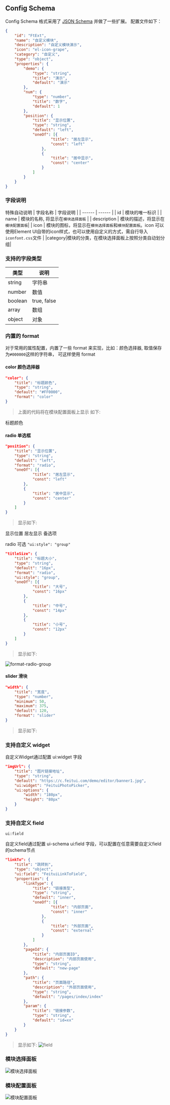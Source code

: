 ## Config Schema
Config Schema 格式采用了 [JSON Schema](https://json-schema.org/) 并做了一些扩展。 配置文件如下：
```json
{
    "id": "FtExt",
    "name": "自定义模块",
    "description": "自定义模块演示",
    "icon": "el-icon-grape",
    "category": "自定义",
    "type": "object",
    "properties": {
        "demo": {
            "type": "string",
            "title": "演示",
            "default": "演示"
        },
        "num": {
            "type": "number",
            "title": "数字",
            "default": 1
        },
        "position": {
        	"title": "显示位置",
        	"type": "string",
        	"default": "left",
        	"oneOf": [{
        			"title": "居左显示",
        			"const": "left"
        		},
        		{
        			"title": "居中显示",
        			"const": "center"
        		}
        	]
        }
    }
}
```

### 字段说明
特殊自动说明
| 字段名称 | 字段说明 |
| ------ | ------ |
| id | 模块的唯一标识 |
| name | 模块的名称, 将显示在`模块选择面板` |
| description | 模块的描述，将显示在`模块配置面板`|
| icon | 模块的图标，将显示在`模块选择面板`和`模块配置面板`。icon 可以使用Element UI自带的icon样式，也可以使用自定义的方式，需自行导入`iconfont.css`文件 |
|category|模块的分类，在模块选择面板上按照分类自动划分组|


### 支持的字段类型
|类型|说明|
| ------ | ------ |
|string|字符串|
|number|数值|
|boolean|true, false|
|array|数组|
|object|对象|

### 内置的 format
对于常用的属性配置，内置了一些 format 来实现，比如：颜色选择器, 取值保存为`#000000`这样的字符串， 可这样使用 format
#### color 颜色选择器
```json
"color": {
    "title": "标题颜色",
    "type": "string",
    "default": "#FF0000",
    "format": "color"
}
```
> 上面的代码将在模块配置面板上显示 如下:

标题颜色

<el-color-picker value="#FF0000" size="mini"></el-color-picker>

#### radio 单选框

```json
"position": {
    "title": "显示位置",
    "type": "string",
    "default": "left",
    "format": "radio",
    "oneOf": [{
            "title": "居左显示",
            "const": "left"
        },
        {
            "title": "居中显示",
            "const": "center"
        }
    ]
}
```
> 显示如下:

显示位置
<el-radio value="left" label="left">居左显示</el-radio>
<el-radio value="" label="center">备选项</el-radio>

radio 可选 `"ui:style": "group"`
```json
"titleSize": {
    "title": "标题大小",
    "type": "string",
    "default": "16px",
    "format": "radio",
    "ui:style": "group",
    "oneOf": [{
            "title": "大号",
            "const": "16px"
        },
        {
            "title": "中号",
            "const": "14px"
        },
        {
            "title": "小号",
            "const": "12px"
        }
    ]
}
```

> 显示如下:


![format-radio-group](/img/format-radio-group.jpg)

#### slider 滑块

```json
"width": {
    "title": "宽度",
    "type": "number",
    "minimum": 50,
    "maximum": 375,
    "default": 120,
    "format": "slider"
}
```
> 显示如下:


<el-slider :value="50"></el-slider>

### 支持自定义 widget

自定义Widget通过配置 ui:widget 字段

```json
"imgUrl": {
    "title": "图片链接地址",
    "type": "string",
    "default": "https://c.feitui.com/demo/editor/banner1.jpg",
    "ui:widget": "FeituiPhotoPicker",
    "ui:options": {
        "width": "180px",
        "height": "80px"
    }
}
```

### 支持自定义 field
`ui:field`

自定义field通过配置 ui-schema ui:field 字段，可以配置在任意需要自定义field的schema节点

```json
"linkTo": {
    "title": "跳转到",
    "type": "object",
    "ui:field": "FeituiLinkToField",
    "properties": {
        "linkType": {
            "title": "链接类型",
            "type": "string",
            "default": "inner",
            "oneOf": [{
                    "title": "内部页面",
                    "const": "inner"
                },
                {
                    "title": "外部页面",
                    "const": "external"
                }
            ]
        },
        "pageId": {
            "title": "内部页面ID",
            "description": "内部页面使用",
            "type": "string",
            "default": "new-page"
        },
        "path": {
            "title": "页面路径",
            "description": "外部页面使用",
            "type": "string",
            "default": "/pages/index/index"
        },
        "param": {
            "title": "链接参数",
            "type": "string",
            "default": "id=xx"
        }
    }
}
```

> 显示如下:
![field](/img/field.jpg)


### 模块选择面板
![模块选择面板](/img/blocks-panel.jpg)

### 模块配置面板
![模块配置面板](/img/blocks-config.jpg)